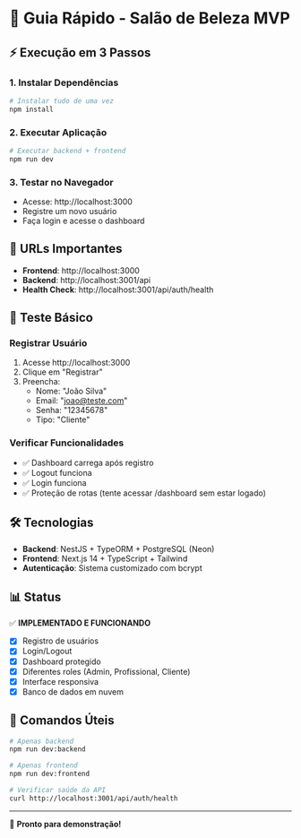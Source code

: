 # 🚀 Guia Rápido - Salão de Beleza MVP

## ⚡ Execução em 3 Passos

### 1. Instalar Dependências
```bash
# Instalar tudo de uma vez
npm install
```

### 2. Executar Aplicação
```bash
# Executar backend + frontend
npm run dev
```

### 3. Testar no Navegador
- Acesse: http://localhost:3000
- Registre um novo usuário
- Faça login e acesse o dashboard

## 🔗 URLs Importantes

- **Frontend**: http://localhost:3000
- **Backend**: http://localhost:3001/api
- **Health Check**: http://localhost:3001/api/auth/health

## 🧪 Teste Básico

### Registrar Usuário
1. Acesse http://localhost:3000
2. Clique em "Registrar"
3. Preencha:
   - Nome: "João Silva"
   - Email: "joao@teste.com"
   - Senha: "12345678"
   - Tipo: "Cliente"

### Verificar Funcionalidades
- ✅ Dashboard carrega após registro
- ✅ Logout funciona
- ✅ Login funciona
- ✅ Proteção de rotas (tente acessar /dashboard sem estar logado)

## 🛠️ Tecnologias

- **Backend**: NestJS + TypeORM + PostgreSQL (Neon)
- **Frontend**: Next.js 14 + TypeScript + Tailwind
- **Autenticação**: Sistema customizado com bcrypt

## 📊 Status

✅ **IMPLEMENTADO E FUNCIONANDO**

- [x] Registro de usuários
- [x] Login/Logout
- [x] Dashboard protegido
- [x] Diferentes roles (Admin, Profissional, Cliente)
- [x] Interface responsiva
- [x] Banco de dados em nuvem

## 🔧 Comandos Úteis

```bash
# Apenas backend
npm run dev:backend

# Apenas frontend  
npm run dev:frontend

# Verificar saúde da API
curl http://localhost:3001/api/auth/health
```

---

🎯 **Pronto para demonstração!** 